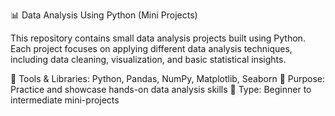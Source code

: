 📊 Data Analysis Using Python (Mini Projects)

This repository contains small data analysis projects built using Python. Each project focuses on applying different data analysis techniques, including data cleaning, visualization, and basic statistical insights.

🔹 Tools & Libraries: Python, Pandas, NumPy, Matplotlib, Seaborn
🔹 Purpose: Practice and showcase hands-on data analysis skills
🔹 Type: Beginner to intermediate mini-projects
